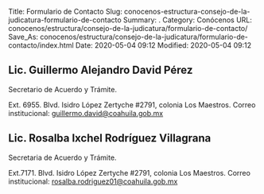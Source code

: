 Title: Formulario de Contacto
Slug: conocenos-estructura-consejo-de-la-judicatura-formulario-de-contacto
Summary: .
Category: Conócenos
URL: conocenos/estructura/consejo-de-la-judicatura/formulario-de-contacto/
Save_As: conocenos/estructura/consejo-de-la-judicatura/formulario-de-contacto/index.html
Date: 2020-05-04 09:12
Modified: 2020-05-04 09:12



## Lic. Guillermo Alejandro David Pérez

Secretario de Acuerdo y Trámite.

Ext. 6955. Blvd. Isidro López Zertyche #2791, colonia Los Maestros.
Correo institucional: guillermo.david@coahuila.gob.mx

## Lic. Rosalba Ixchel Rodríguez Villagrana

Secretaria de Acuerdo y Trámite.

Ext.7171. Blvd. Isidro López Zertyche #2791, colonia Los Maestros.
Correo institucional: rosalba.rodriguez01@coahuila.gob.mx




